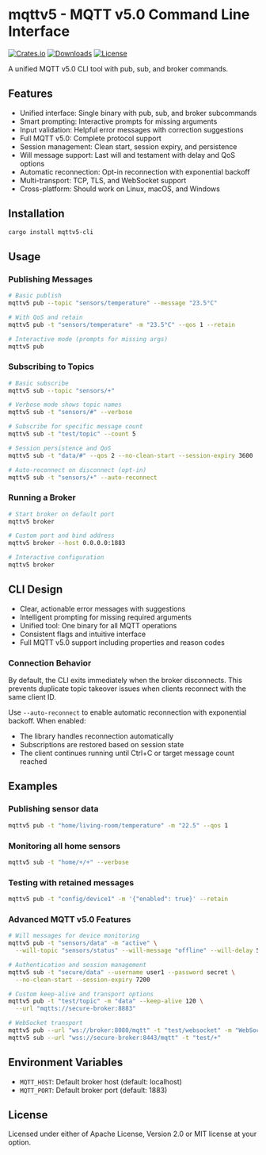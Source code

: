 # mqttv5 - MQTT v5.0 Command Line Interface

[![Crates.io](https://img.shields.io/crates/v/mqttv5-cli.svg)](https://crates.io/crates/mqttv5-cli)
[![Downloads](https://img.shields.io/crates/d/mqttv5-cli.svg)](https://crates.io/crates/mqttv5-cli)
[![License](https://img.shields.io/badge/license-MIT%20OR%20Apache--2.0-blue.svg)](https://github.com/fabriciobracht/mqtt-lib#license)

A unified MQTT v5.0 CLI tool with pub, sub, and broker commands.

## Features

- Unified interface: Single binary with pub, sub, and broker subcommands
- Smart prompting: Interactive prompts for missing arguments
- Input validation: Helpful error messages with correction suggestions
- Full MQTT v5.0: Complete protocol support
- Session management: Clean start, session expiry, and persistence
- Will message support: Last will and testament with delay and QoS options
- Automatic reconnection: Opt-in reconnection with exponential backoff
- Multi-transport: TCP, TLS, and WebSocket support
- Cross-platform: Should work on Linux, macOS, and Windows

## Installation

```bash
cargo install mqttv5-cli
```

## Usage

### Publishing Messages

```bash
# Basic publish
mqttv5 pub --topic "sensors/temperature" --message "23.5°C"

# With QoS and retain
mqttv5 pub -t "sensors/temperature" -m "23.5°C" --qos 1 --retain

# Interactive mode (prompts for missing args)
mqttv5 pub
```

### Subscribing to Topics

```bash
# Basic subscribe
mqttv5 sub --topic "sensors/+"

# Verbose mode shows topic names
mqttv5 sub -t "sensors/#" --verbose

# Subscribe for specific message count
mqttv5 sub -t "test/topic" --count 5

# Session persistence and QoS
mqttv5 sub -t "data/#" --qos 2 --no-clean-start --session-expiry 3600

# Auto-reconnect on disconnect (opt-in)
mqttv5 sub -t "sensors/+" --auto-reconnect
```

### Running a Broker

```bash
# Start broker on default port
mqttv5 broker

# Custom port and bind address
mqttv5 broker --host 0.0.0.0:1883

# Interactive configuration
mqttv5 broker
```

## CLI Design

- Clear, actionable error messages with suggestions
- Intelligent prompting for missing required arguments
- Unified tool: One binary for all MQTT operations
- Consistent flags and intuitive interface
- Full MQTT v5.0 support including properties and reason codes

### Connection Behavior

By default, the CLI exits immediately when the broker disconnects. This prevents duplicate topic takeover issues when clients reconnect with the same client ID.

Use `--auto-reconnect` to enable automatic reconnection with exponential backoff. When enabled:
- The library handles reconnection automatically
- Subscriptions are restored based on session state
- The client continues running until Ctrl+C or target message count reached

## Examples

### Publishing sensor data

```bash
mqttv5 pub -t "home/living-room/temperature" -m "22.5" --qos 1
```

### Monitoring all home sensors

```bash
mqttv5 sub -t "home/+/+" --verbose
```

### Testing with retained messages

```bash
mqttv5 pub -t "config/device1" -m '{"enabled": true}' --retain
```

### Advanced MQTT v5.0 Features

```bash
# Will messages for device monitoring
mqttv5 pub -t "sensors/data" -m "active" \
  --will-topic "sensors/status" --will-message "offline" --will-delay 5

# Authentication and session management
mqttv5 sub -t "secure/data" --username user1 --password secret \
  --no-clean-start --session-expiry 7200

# Custom keep-alive and transport options
mqttv5 pub -t "test/topic" -m "data" --keep-alive 120 \
  --url "mqtts://secure-broker:8883"

# WebSocket transport
mqttv5 pub --url "ws://broker:8080/mqtt" -t "test/websocket" -m "WebSocket message"
mqttv5 sub --url "wss://secure-broker:8443/mqtt" -t "test/+"
```

## Environment Variables

- `MQTT_HOST`: Default broker host (default: localhost)
- `MQTT_PORT`: Default broker port (default: 1883)

## License

Licensed under either of Apache License, Version 2.0 or MIT license at your option.
